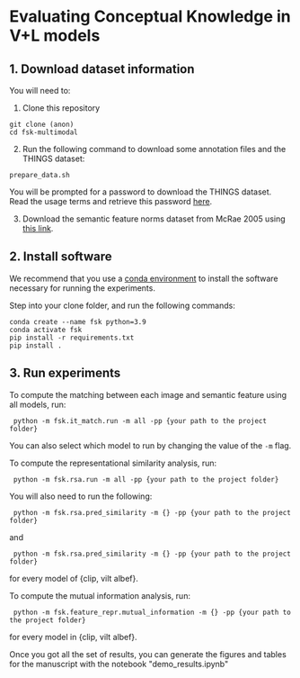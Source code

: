 # Evaluating Conceptual Knowledge in V+L models

## 1. Download dataset information
You will need to:

1. Clone this repository
```
git clone (anon)
cd fsk-multimodal
```

2. Run the following command to download some annotation files and the THINGS dataset:
```
prepare_data.sh
```
You will be prompted for a password to download the THINGS dataset.
Read the usage terms and retrieve this password [here](https://osf.io/srv7t).


3. Download the semantic feature norms dataset from McRae 2005 using 
[this link](https://sites.google.com/site/kenmcraelab/norms-data).


## 2. Install software
We recommend that you use a [conda environment](https://docs.conda.io/projects/conda/en/latest/index.html) to install the software necessary for running the experiments.

Step into your clone folder, and run the following commands:
```
conda create --name fsk python=3.9
conda activate fsk
pip install -r requirements.txt
pip install .
```

## 3. Run experiments
To compute the matching between each image and semantic feature using all models, 
run:

```
 python -m fsk.it_match.run -m all -pp {your path to the project folder}
```

You can also select which model to run by changing the value of the `-m` flag.

To compute the representational similarity analysis, run:

```
 python -m fsk.rsa.run -m all -pp {your path to the project folder}
```

You will also need to run the following:

```
 python -m fsk.rsa.pred_similarity -m {} -pp {your path to the project folder}
```
and

```
 python -m fsk.rsa.pred_similarity -m {} -pp {your path to the project folder}
```
for every model of {clip, vilt albef}.


To compute the mutual information analysis, run:

```
 python -m fsk.feature_repr.mutual_information -m {} -pp {your path to the project folder}
```
for every model in {clip, vilt albef}.

Once you got all the set of results, you can generate the figures and tables 
for the manuscript with the notebook "demo_results.ipynb"